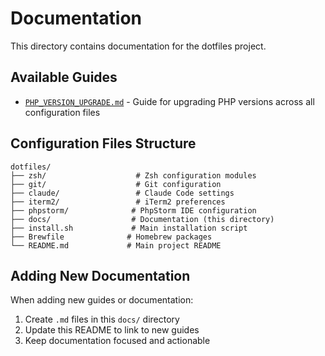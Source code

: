 # Documentation

This directory contains documentation for the dotfiles project.

## Available Guides

- [`PHP_VERSION_UPGRADE.md`](PHP_VERSION_UPGRADE.md) - Guide for upgrading PHP versions across all configuration files

## Configuration Files Structure

```
dotfiles/
├── zsh/                    # Zsh configuration modules
├── git/                    # Git configuration
├── claude/                 # Claude Code settings
├── iterm2/                 # iTerm2 preferences
├── phpstorm/              # PhpStorm IDE configuration
├── docs/                  # Documentation (this directory)
├── install.sh             # Main installation script
├── Brewfile              # Homebrew packages
└── README.md             # Main project README
```

## Adding New Documentation

When adding new guides or documentation:
1. Create `.md` files in this `docs/` directory
2. Update this README to link to new guides
3. Keep documentation focused and actionable